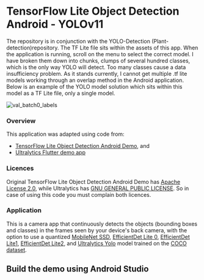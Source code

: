 # TensorFlow Lite Object Detection Android - YOLOv11

The repository is in conjunction with the YOLO-Detection (Plant-detection)repository. The TF Lite file sits within the assets of this app. When the application is running, scroll on the menu to select the correct model. I have broken them down into chunks, clumps of several hundred classes, which is the only way YOLO will detect. Too many classes cause a data insufficiency problem. As it stands currently, I cannot get multiple .tf lite models working through an overlap method in the Android application. Below is an example of the YOLO model solution which sits within this model as a TF Lite file, only a single model.

![val_batch0_labels](https://github.com/user-attachments/assets/b0cd27e6-b08c-46fa-884b-1eb9949c0c90)

### Overview

This application was adapted using code from:
- [TensorFlow Lite Object Detection Android Demo](https://github.com/tensorflow/examples/tree/master/lite/examples/object_detection/android), and
- [Ultralytics Flutter demo app](https://github.com/ultralytics/yolo-flutter-app)

### Licences
Original TensorFlow Lite Object Detection Android Demo has [Apache License 2.0](LICENSE-Apache2.0.txt), while Ultralytics has [GNU GENERAL PUBLIC LICENSE](LICENSE).
So in case of using this code you must complain both licences.



### Application

This is a camera app that continuously detects the objects (bounding boxes and
classes) in the frames seen by your device's back camera, with the option to use
a quantized
[MobileNet SSD](https://tfhub.dev/tensorflow/lite-model/ssd_mobilenet_v1/1/metadata/2),
[EfficientDet Lite 0](https://tfhub.dev/tensorflow/lite-model/efficientdet/lite0/detection/metadata/1),
[EfficientDet Lite1](https://tfhub.dev/tensorflow/lite-model/efficientdet/lite1/detection/metadata/1),
[EfficientDet Lite2](https://tfhub.dev/tensorflow/lite-model/efficientdet/lite2/detection/metadata/1),
and [Ultralytics Yolo](https://docs.ultralytics.com/tasks/detect/#models)
model trained on the [COCO dataset](http://cocodataset.org/).




## Build the demo using Android Studio





